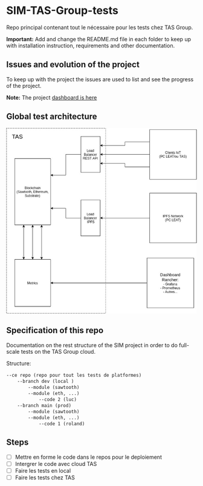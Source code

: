 # SIM-TAS-Group-tests
Repo principal contenant tout le nécessaire pour les tests chez TAS Group.

**Important:** Add and change the README.md file in each folder to keep up with installation instruction, requirements and other documentation.

## Issues and evolution of the project

To keep up with the project the issues are used to list and see the progress of the project.

**Note:** The project [dashboard is here](https://github.com/orgs/projet-SIM/projects/1)

## Global test architecture

<img src="archi_TAS.jpeg">


## Specification of this repo

Documentation on the rest structure of the SIM project in order to do full-scale tests on the TAS Group cloud.

Structure:
```text
--ce repo (repo pour tout les tests de platformes)
	--branch dev (local )
		--module (sawtooth)
		--module (eth, ...)
			--code 2 (luc)
	--branch main (prod)
		--module (sawtooth)
		--module (eth, ...)
			--code 1 (roland)
```
      
## Steps

- [ ] Mettre en forme le code dans le repos pour le deploiement
- [ ] Intergrer le code avec cloud TAS
- [ ] Faire les tests en local
- [ ] Faire les tests chez TAS
